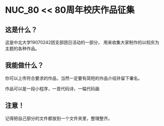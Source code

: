 # NUC_80 << 80周年校庆作品征集

这是什么？
--
这是中北大学19070242团支部团日活动的一部分，
用来收集大家制作的以校庆为主题的各种作品。

我能做什么？
--
你可以上传符合要求的作品，当然一定要有简短的作品介绍并留下署名。

作品可以是一段小程序，一首代码诗，一幅代码画

注意！
--
记得把自己部分的文件都放到一个文件夹里，整理整齐。
